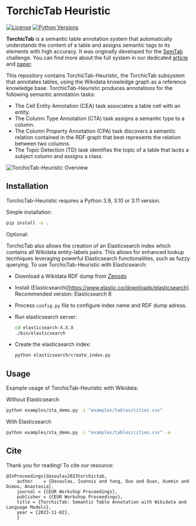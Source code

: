 # TorchicTab Heuristic

[![License](https://img.shields.io/badge/License-Apache_2.0-blue.svg)](https://opensource.org/licenses/Apache-2.0) 
[![Python Versions](https://img.shields.io/badge/Python-3.9%20|%203.10%20|%203.11-blue.svg)](https://www.python.org/)

**TorchicTab** is a semantic table annotation system that automatically understands the content of a table and assigns semantic tags to its elements with high accuracy. It was originally developed for the [SemTab](https://www.cs.ox.ac.uk/isg/challenges/sem-tab/) challenge. You can find more about the full system in our dedicated [article](https://dtai.cs.kuleuven.be/stories/post/anastasia-dimou/torchictab/) and [paper](https://ceur-ws.org/Vol-3557/paper2.pdf).

This repository contains TorchicTab-Heuristic, the TorchicTab subsystem that annotates tables, using the Wikidata knowledge graph as a reference knowledge base. TorchicTab-Heuristic produces annotations for the following semantic annotation tasks:
- The Cell Entity Annotation (CEA) task associates a table cell with an entity.
- The Column Type Annotation (CTA) task assigns a semantic type to a column.
- The Column Property Annotation (CPA) task discovers a semantic relation contained in the RDF graph that best represents the relation between two columns.
- The Topic Detection (TD) task identifies the topic of a table that lacks a subject column and assigns a class.

![TorchicTab-Heuristic Overview](resources/system.png)


## Installation 

TorchicTab-Heuristic requires a Python 3.9, 3.10 or 3.11 version. 

Simple installation:

```bash
pip install -e .
```

Optional: 

TorchicTab also allows the creation of an Elasticsearch index which contains all Wikidata entity-labels pairs. This allows for enhanced lookup tecnhiques leveraging powerful Elasticsearch functionalities, such as fuzzy querying. To use TorchicTab-Heuristic with Elasticsearch:

- Download a Wikidata RDF dump from [Zenodo](https://doi.org/10.5281/zenodo.4282940)
- Install (Elasticsearch)[https://www.elastic.co/downloads/elasticsearch]. Recommended version: Elasticsearch 8
- Process `config.py` file to configure index name and RDF dump adress. 
- Run elasticsearch server:

    ```bash
    cd elasticsearch-X.X.X
    ./bin/elasticsearch
    ```

- Create the elasticsearch index: 

    ```bash
    python elasticsearch/create_index.py
    ```

## Usage

Example usage of TorchicTab-Heuristic with Wikidata:

Without Elasticsearch

```bash
python examples/sta_demo.py -i "examples/tables/cities.csv"
```

With Elasticsearch

```bash
python examples/sta_demo.py -i "examples/tables/cities.csv" -e
```

## Cite

Thank you for reading! To cite our resource:

    @InProceedings{dasoulas2023torchictab,
        author    = {Dasoulas, Ioannis and Yang, Duo and Duan, Xuemin and Dimou, Anastasia},
        journal = {CEUR Workshop Proceedings},
        publisher = {CEUR Workshop Proceedings},
        title = {TorchicTab: Semantic Table Annotation with Wikidata and Language Models},
        year = {2023-11-02},
        }